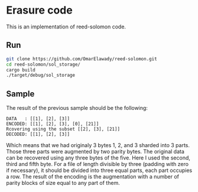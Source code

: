 # Erasure code

This is an implementation of reed-solomon code.

## Run

```bash
git clone https://github.com/OmarElawady/reed-solomon.git
cd reed-solomon/sol_storage/
cargo build
./target/debug/sol_storage
```

## Sample

The result of the previous sample should be the following:

```
DATA   : [[1], [2], [3]]
ENCODED: [[1], [2], [3], [0], [21]]
Rcovering using the subset [[2], [3], [21]]
DECODED: [[1], [2], [3]]
```

Which means that we had originaly 3 bytes 1, 2, and 3 sharded into 3 parts. Those three parts were augmented by two parity bytes. The original data can be recovered using any three bytes of the five. Here I used the second, third and fifth byte. For a file of length divisible by three (padding with zero if necessary), it should be divided into three equal parts, each part occupies a row. The result of the encoding is the augmentation with a number of parity blocks of size equal to any part of them.
